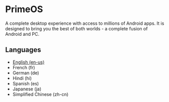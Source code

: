# PrimeOS
A complete desktop experience with access to millions of Android apps. It is designed to bring you the best of both worlds - a complete fusion of Android and PC.

## Languages
* [English (en-us)](/README-en.md)
* French (fr)
* German (de)
* Hindi (hi)
* Spanish (es)
* Japanese (ja)
* Simplified Chinese (zh-cn)
